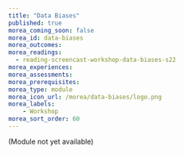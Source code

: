 ```yaml
---
title: "Data Biases"
published: true
morea_coming_soon: false
morea_id: data-biases
morea_outcomes:
morea_readings:
  - reading-screencast-workshop-data-biases-s22
morea_experiences:
morea_assessments:
morea_prerequisites:
morea_type: module
morea_icon_url: /morea/data-biases/logo.png
morea_labels:
    - Workshop
morea_sort_order: 60
---
```


(Module not yet available)
